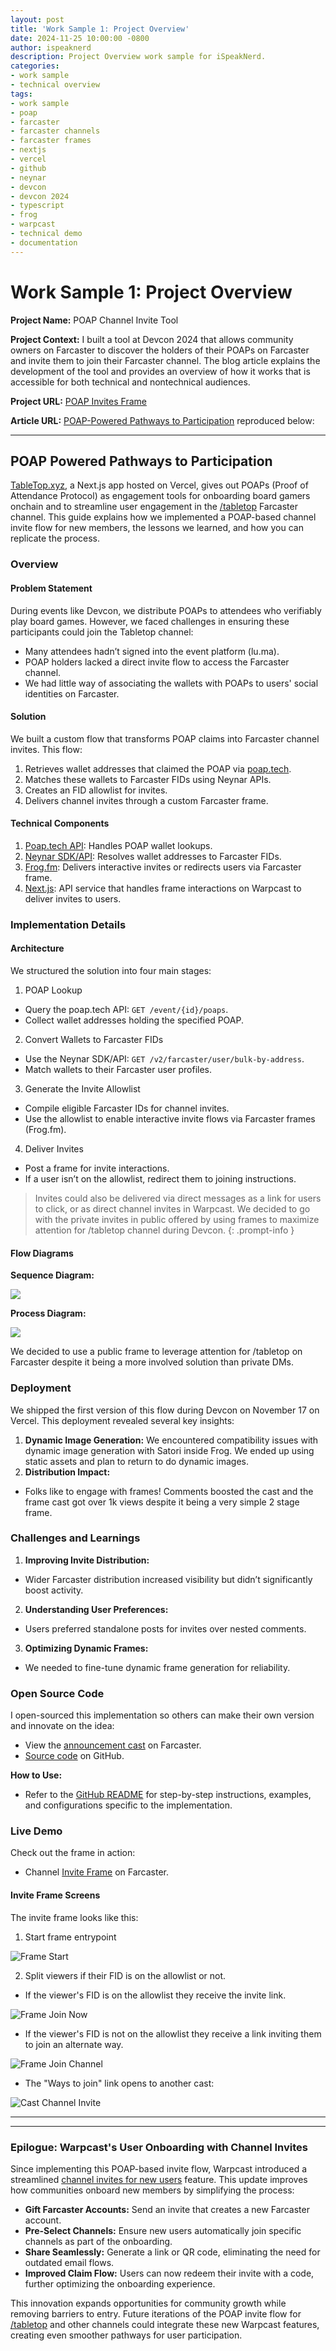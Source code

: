 ```yaml
---
layout: post
title: 'Work Sample 1: Project Overview'
date: 2024-11-25 10:00:00 -0800
author: ispeaknerd
description: Project Overview work sample for iSpeakNerd.
categories:
- work sample
- technical overview
tags:
- work sample
- poap
- farcaster
- farcaster channels
- farcaster frames
- nextjs
- vercel
- github
- neynar
- devcon
- devcon 2024
- typescript
- frog
- warpcast
- technical demo
- documentation
---
```


# Work Sample 1: Project Overview

**Project Name:** POAP Channel Invite Tool

**Project Context:** I built a tool at Devcon 2024 that allows community owners on Farcaster to discover the holders of their POAPs on Farcaster and invite them to join their Farcaster channel. The blog article explains the development of the tool and provides an overview of how it works that is accessible for both technical and nontechnical audiences.

**Project URL:** [POAP Invites Frame](https://github.com/iSpeakNerd/poap-invites-frame)

**Article URL:** [POAP-Powered Pathways to Participation](https://paragraph.xyz/@ispeaknerd.eth/poap-powered-pathways-to-participation)
reproduced below:

<hr class="section-divider">

## POAP Powered Pathways to Participation

[TableTop.xyz](https://tabletop.xyz), a Next.js app hosted on Vercel, gives out POAPs (Proof of Attendance Protocol) as engagement tools for onboarding board gamers onchain and to streamline user engagement in the [/tabletop](https://warpcast.com/~/channel/tabletop) Farcaster channel. This guide explains how we implemented a POAP-based channel invite flow for new members, the lessons we learned, and how you can replicate the process.

### Overview
#### Problem Statement
During events like Devcon, we distribute POAPs to attendees who verifiably play board games. However, we faced challenges in ensuring these participants could join the Tabletop channel:
- Many attendees hadn’t signed into the event platform (lu.ma).
- POAP holders lacked a direct invite flow to access the Farcaster channel.
- We had little way of associating the wallets with POAPs to users' social identities on Farcaster.
#### Solution
We built a custom flow that transforms POAP claims into Farcaster channel invites. This flow:
1. Retrieves wallet addresses that claimed the POAP via [poap.tech](https://poap.tech).
2. Matches these wallets to Farcaster FIDs using Neynar APIs.
3. Creates an FID allowlist for invites.
4. Delivers channel invites through a custom Farcaster frame.

#### Technical Components
1. [Poap.tech API](https://poap.tech): Handles POAP wallet lookups.
2. [Neynar SDK/API](https://neynar.com): Resolves wallet addresses to Farcaster FIDs.
3. [Frog.fm](https://frog.fm): Delivers interactive invites or redirects users via Farcaster frame.
4. [Next.js](https://nextjs.org): API service that handles frame interactions on Warpcast to deliver invites to users.

### Implementation Details
#### Architecture
We structured the solution into four main stages:
1. POAP Lookup
  - Query the poap.tech API: `GET /event/{id}/poaps`.
  - Collect wallet addresses holding the specified POAP.
2. Convert Wallets to Farcaster FIDs
  - Use the Neynar SDK/API: `GET /v2/farcaster/user/bulk-by-address`.
  - Match wallets to their Farcaster user profiles.
3. Generate the Invite Allowlist
  - Compile eligible Farcaster IDs for channel invites.
  - Use the allowlist to enable interactive invite flows via Farcaster frames (Frog.fm).
4. Deliver Invites
  - Post a frame for invite interactions.
  - If a user isn’t on the allowlist, redirect them to joining instructions.

> Invites could also be delivered via direct messages as a link for users to click, or as direct channel invites in Warpcast. We decided to go with the private invites in public offered by using frames to maximize attention for /tabletop channel during Devcon.
{: .prompt-info }

#### Flow Diagrams
**Sequence Diagram:**

![](assets/img/work-samples/sample-1/poap-frame-sequence-diagram.png)

**Process Diagram:**

![](assets/img/work-samples/sample-1/poap-frame-process-diagram.png)

We decided to use a public frame to leverage attention for /tabletop on Farcaster despite it being a more involved solution than private DMs.
### Deployment
We shipped the first version of this flow during Devcon on November 17 on Vercel. This deployment revealed several key insights:
1. **Dynamic Image Generation:** We encountered compatibility issues with dynamic image generation with Satori inside Frog. We ended up using static assets and plan to return to do dynamic images.
2. **Distribution Impact:**
  - Folks like to engage with frames! Comments boosted the cast and the frame cast got over 1k views despite it being a very simple 2 stage frame.

### Challenges and Learnings

1. **Improving Invite Distribution:**
  - Wider Farcaster distribution increased visibility but didn’t significantly boost activity.
2. **Understanding User Preferences:**
  - Users preferred standalone posts for invites over nested comments.
3. **Optimizing Dynamic Frames:**
  - We needed to fine-tune dynamic frame generation for reliability.

### Open Source Code
I open-sourced this implementation so others can make their own version and innovate on the idea:
- View the [announcement cast](https://warpcast.com/ispeaknerd.eth/0xafe8abd3) on Farcaster.
- [Source code](https://github.com/iSpeakNerd/poap-invites-frame) on GitHub.

**How to Use:**
- Refer to the [GitHub README](https://github.com/iSpeakNerd/poap-invites-frame?tab=readme-ov-file#using-this-repository) for step-by-step instructions, examples, and configurations specific to the implementation.

### Live Demo
Check out the frame in action:
- Channel [Invite Frame](https://warpcast.com/ispeaknerd.eth/0xd0cf927a) on Farcaster.
#### Invite Frame Screens
The invite frame looks like this:
1. Start frame entrypoint

![Frame Start](assets/img/work-samples/sample-1/frame-start.png)

2. Split viewers if their FID is on the allowlist or not.
- If the viewer's FID is on the allowlist they receive the invite link.

![Frame Join Now](assets/img/work-samples/sample-1/frame-join-now.png)

 - If the viewer's FID is not on the allowlist they receive a link inviting them to join an alternate way.

![Frame Join Channel](assets/img/work-samples/sample-1/frame-join-channel-alt.png)

  - The "Ways to join" link opens to another cast:

![Cast Channel Invite](assets/img/work-samples/sample-1/cast-channel-invite.png)

<hr class="section-divider">
<hr class="section-divider">

### Epilogue: Warpcast's User Onboarding with Channel Invites
Since implementing this POAP-based invite flow, Warpcast introduced a streamlined [channel invites for new users](https://warpcast.com/dwr.eth/0xbf740a94) feature. This update improves how communities onboard new members by simplifying the process:
- **Gift Farcaster Accounts:** Send an invite that creates a new Farcaster account.
- **Pre-Select Channels:** Ensure new users automatically join specific channels as part of the onboarding.
- **Share Seamlessly:** Generate a link or QR code, eliminating the need for outdated email flows.
- **Improved Claim Flow:** Users can now redeem their invite with a code, further optimizing the onboarding experience.

This innovation expands opportunities for community growth while removing barriers to entry. Future iterations of the POAP invite flow for [/tabletop](https://warpcast.com/~/channel/tabletop) and other channels could integrate these new Warpcast features, creating even smoother pathways for user participation.
